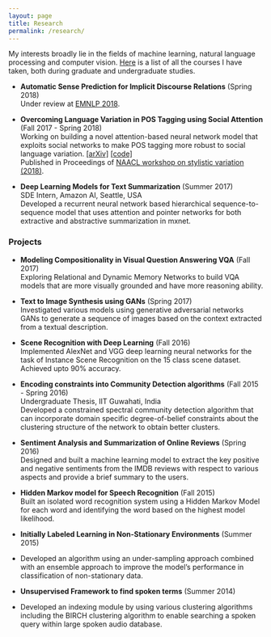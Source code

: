 ```yaml
---
layout: page
title: Research
permalink: /research/
---
```


My interests broadly lie in the fields of machine learning, natural language processing and computer vision. 
[Here](/research/courses/) is a list of all the courses I have taken, both during graduate and undergraduate studies.


- **Automatic Sense Prediction for Implicit Discourse Relations** (Spring 2018)  
 Under review at [EMNLP 2018](http://emnlp2018.org/).



- **Overcoming Language Variation in POS Tagging using Social Attention** (Fall 2017 - Spring 2018)  
 Working on building a novel attention-based neural network model that exploits social networks to make
POS tagging more robust to social language variation. [[arXiv]](https://arxiv.org/abs/1804.07331) [[code]](https://github.com/bmurali1994/socialnets_postagging)  
 Published in Proceedings of [NAACL workshop on stylistic variation (2018)](https://sites.google.com/view/2ndstylisticvariation/home).



- **Deep Learning Models for Text Summarization** (Summer 2017)  
 SDE Intern, Amazon AI, Seattle, USA  
 Developed a recurrent neural network based hierarchical sequence-to-sequence model that uses attention
and pointer networks for both extractive and abstractive summarization in mxnet.




### Projects

- **Modeling Compositionality in Visual Question Answering VQA** (Fall 2017)  
 Exploring Relational and Dynamic Memory Networks to build VQA models that are more visually grounded
and have more reasoning ability.



- **Text to Image Synthesis using GANs** (Spring 2017)  
 Investigated various models using generative adversarial networks GANs to generate a sequence of images
based on the context extracted from a textual description.



- **Scene Recognition with Deep Learning** (Fall 2016)  
 Implemented AlexNet and VGG deep learning neural networks for the task of Instance Scene Recognition
on the 15 class scene dataset. Achieved upto 90% accuracy.



- **Encoding constraints into Community Detection algorithms** (Fall 2015 - Spring 2016)  
 Undergraduate Thesis, IIT Guwahati, India  
 Developed a constrained spectral community detection algorithm that can incorporate domain specific
degree-of-belief constraints about the clustering structure of the network to obtain better clusters.



- **Sentiment Analysis and Summarization of Online Reviews** (Spring 2016)  
 Designed and built a machine learning model to extract the key positive and negative sentiments from the
IMDB reviews with respect to various aspects and provide a brief summary to the users.




- **Hidden Markov model for Speech Recognition** (Fall 2015)  
 Built an isolated word recognition system using a Hidden Markov Model for each word and identifying the
word based on the highest model likelihood.
     



* **Initially Labeled Learning in Non-Stationary Environments** (Summer 2015)
 + Developed an algorithm using an under-sampling approach combined with an ensemble approach to improve
the model’s performance in classification of non-stationary data.

* **Unsupervised Framework to find spoken terms** (Summer 2014)
 + Developed an indexing module by using various clustering algorithms including the BIRCH clustering algorithm to enable searching a spoken query within large spoken audio database.



	
